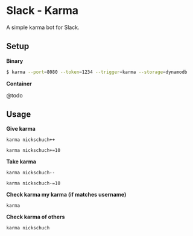 Slack - Karma
=============

A simple karma bot for Slack.

## Setup

**Binary**

```bash
$ karma --port=8080 --token=1234 --trigger=karma --storage=dynamodb
```

**Container**

@todo

## Usage

**Give karma**

```
karma nickschuch++
```

```
karma nickschuch+=10
```

**Take karma**

```
karma nickschuch--
```

```
karma nickschuch-=10
```

**Check karma my karma (if matches username)**

```
karma
```

**Check karma of others**

```
karma nickschuch
```
